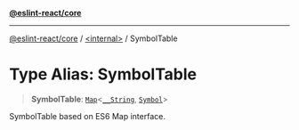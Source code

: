 [**@eslint-react/core**](../../README.md)

***

[@eslint-react/core](../../README.md) / [\<internal\>](../README.md) / SymbolTable

# Type Alias: SymbolTable

> **SymbolTable**: [`Map`](https://developer.mozilla.org/docs/Web/JavaScript/Reference/Global_Objects/Map)\<[`__String`](String.md), [`Symbol`](../interfaces/Symbol.md)\>

SymbolTable based on ES6 Map interface.
